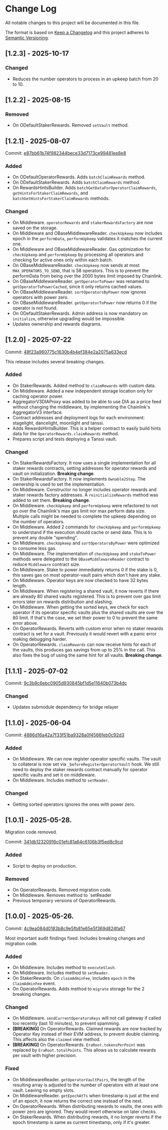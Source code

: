 # Change Log

All notable changes to this project will be documented in this file.

The format is based on [Keep a Changelog](http://keepachangelog.com/)
and this project adheres to [Semantic Versioning](http://semver.org/).

## [1.2.3] - 2025-10-17

### Changed

- Reduces the number operators to process in an upkeep batch from 20 to 10.

## [1.2.2] - 2025-08-15

### Removed

- On ODefaultStakerRewards. Removed `setVault` method.

## [1.2.1] - 2025-08-07

Commit: [e87bb61b74f982344bece33d7173ce99481ee8e8](https://github.com/moondance-labs/tanssi-symbiotic/commit/e87bb61b74f982344bece33d7173ce99481ee8e8)

### Added

- On ODefaultOperatorRewards. Adds `batchClaimRewards` method.
- On ODefaultStakerRewards. Adds `batchClaimRewards` method.
- On RewardsHintsBuilder. Adds `batchGetDataForOperatorClaimRewards`, `getHintsForStakerClaimRewards`, and `batchGetHintsForStakerClaimRewards` methods.

### Changed

- On Middleware. `operatorRewards` and `stakerRewardsFactory` are now saved on the storage.
- On Middleware and OBaseMiddlewareReader. `checkUpkeep` now includes epoch in the `performData`, `performUpkeep` validates it matches the current one.
- On Middleware and OBaseMiddlewareReader. Gas optimization for `checkUpkeep` and `performUpkeep` by processing all operators and checking for active ones only within each batch.
- On OBaseMiddlewareReader. `checkUpkeep` now sends at most `MAX_OPERATORS_TO_SEND`, that is 58 operators. This is to prevent the performData from being over the 2000 bytes limit imposed by Chainlink.
- On OBaseMiddlewareReader. `getOperatorToPower` was renamed to `getOperatorToPowerCached`, since it only returns cached values.
- On OBaseMiddlewareReader. `sortOperatorsByPower` now ignores operators with power zero.
- On OBaseMiddlewareReader. `getOperatorToPower` now returns 0 if the operator is not found.
- On ODefaultStakerRewards. Admin address is now mandatory on `initialize`, otherwise upgrading would be impossible.
- Updates ownership and rewards diagrams.

## [1.2.0] - 2025-07-22

Commit: [48f23a960775c1630b4b4ef384e2a2075a633ecd](https://github.com/moondance-labs/tanssi-symbiotic/commit/48f23a960775c1630b4b4ef384e2a2075a633ecd)

This release includes several breaking changes.

### Added

- On StakerRewards. Added method to `claimRewards` with custom data.
- On Middleware. Added a new independent storage location only for caching operator power.
- AggregatorV3DIAProxy was added to be able to use DIA as a price feed without changing the middleware, by implementing the Chainlink's AggregatorV3 interface.
- Contract addresses and deployment logs for each environment: stagelight, dancelight, moonlight and tanssi.
- Adds RewardsHintsBuilder. This is a helper contract to easily build hints data for the `OperatorRewards.claimRewards` method.
- Prepares script and tests deploying a Tanssi vault.

### Changed

- On StakerRewardsFactory. It now uses a single implementation for all staker rewards contracts, setting addresses for operator rewards and vault on initialization. **Breaking change**.
- On StakerRewardsFactory. It now implements `Ownable2Step`. The ownership is used to set the implementation.
- On Middleware. Constructor no longer includes operator rewards and staker rewards factory addresses. A `reinitializeRewards` method was added to set them. **Breaking change**.
- On Middleware. `checkUpkeep` and `performUpkeep` were refactored to not go over the Chainlink's max gas limit nor max perform data size. Multiple calls might be needed to complete the upkeep depending on the number of operators.
- On Middleware. Added 2 commands for `checkUpkeep` and `performUpkeep` to understand if the execution should cache or send data. This is to prevent any double "spending".
- On Middleware. `checkUpkeep` and `sortOperatorsByPower` were optimized to consume less gas.
- On Middleware. The implementation of `checkUpkeep` and `stakeToPower` methods were delegated to the `OBaseMiddlewareReader` contract to reduce `Middleware` contract size.
- On Middleware. Stake to power immediately returns 0 if the stake is 0, this saves gas on most operator-vault pairs which don't have any stake.
- On Middleware. Operator keys are now checked to have 32 bytes length.
- On Middleware. When registering a shared vault, it now reverts if there are already 80 shared vaults registered. This is to prevent over gas limit errors later on rewards distribution and slashing.
- On Middleware. When getting the sorted keys, we check for each operator if its operator specific vaults plus the shared vaults are over the 80 limit. If that's the case, we set their power to 0 to prevent the same error above.
- On OperatorRewards. Reverts with custom error when no staker rewards contract is set for a vault. Previously it would revert with a panic error making debugging harder.
- On OperatorRewards. `claimRewards` can now receive hints for each of the vaults, this produces gas savings from up to 25% in the call. This also fixes the bug of using the same hint for all vaults. **Breaking change**.

## [1.1.1] - 2025-07-02

Commit: [9c3b9c6ebc0905d930845bf1d5e11640b073b4dc](https://github.com/moondance-labs/tanssi-symbiotic/commit/9c3b9c6ebc0905d930845bf1d5e11640b073b4dc)

### Changed

- Updates submodule dependency for bridge relayer

## [1.1.0] - 2025-06-04

Commit: [4886d16a42a7f33f51ba9328a0f4566feb0c92d3](https://github.com/moondance-labs/tanssi-symbiotic/commit/4886d16a42a7f33f51ba9328a0f4566feb0c92d3)

### Added

- On Middleware. We can now register operator specific vaults. The vault to collateral is now set via `_beforeRegisterOperatorVault` hook. We still need to deploy the staker rewards contract manually for operator specific vaults and set it on middleware.
- On Middleware. Includes method to `setReader`.

### Changed

- Getting sorted operators ignores the ones with power zero.

## [1.0.1] - 2025-05-28.

Migration code removed.

Commit: [341db12320916c01efc81a64c6106b3f5ed8c9cd](https://github.com/moondance-labs/tanssi-symbiotic/commit/341db12320916c01efc81a64c6106b3f5ed8c9cd)

### Added

- Script to deploy on production.

### Removed

- On OperatorRewards. Removed migration code.
- On Middleware. Removes method to `setReader
- Previous temporary versions of OperatorRewards.

## [1.0.0] - 2025-05-26.

Commit: [4c9ea084d0183b8c9e5fb81e65e5f369d824fa67](https://github.com/moondance-labs/tanssi-symbiotic/commit/4c9ea084d0183b8c9e5fb81e65e5f369d824fa67)

Most important audit findings fixed. Includes breaking changes and migration code.

### Added

- On Middleware. Includes method to `executeSlash`.
- On Middleware. Includes method to `setReader`.
- On StakerRewards. On `claimAdminFee`, includes `epoch` in the `ClaimAdminFee` event.
- On OperatorRewards. Adds method to `migrate` storage for the 2 breaking changes.

### Changed

- On Middleware. `sendCurrentOperatorsKeys` will not call gateway if called too recently (last 10 minutes), to prevent spamming.
- **[BREAKING]** On OperatorRewards. Claimed rewards are now tracked by Operator Key instead of their EVM address, to prevent double claiming. This affects also the `claimed` view method.
- **[BREAKING]** On OperatorRewards. `EraRoot.tokensPerPoint` was replaced by `EraRoot.totalPoints`. This allows us to calculate rewards per vault with higher precision.

### Fixed

- On MiddlewareReader. `getOperatorVaultPairs`, the length of the resulting array is adjusted to the number of operators with at least one vault. Leaving no empty slots.
- On MiddlewareReader. `getEpochAtTs` when timestamp is just at the end of an epoch, it now returns the correct one instead of the next.
- On OperatorRewards. When distributing rewards to vaults, the ones with power zero are ignored. They would revert otherwise on later checks.
- On StakerRewards. When distributing rewards, it no longer reverts if the epoch timestamp is same as current timestamp, only if it's greater.
